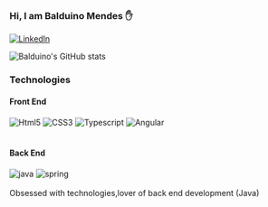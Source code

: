 ### Hi, I am Balduino Mendes ✋

[![Linkedln](https://img.shields.io/badge/LinkedIn-0077B5?style=for-the-badge&logo=linkedin&logoColor=white)](https://www.linkedin.com/in/balduino-mendes-8728001a5)

![Balduino's GitHub stats](https://github-readme-stats.vercel.app/api?username=devbmendes&show_icons=true&theme=radical)

### Technologies
#### Front End
<div style="display:inline_block">
<img align="center" alt="Html5" src="https://img.shields.io/badge/HTML-239120?style=for-the-badge&logo=html5&logoColor=white" />
<img align="center" alt="CSS3" src="https://img.shields.io/badge/CSS-239120?&style=for-the-badge&logo=css3&logoColor=white" />
<img align="center" alt="Typescript" src="https://img.shields.io/badge/TypeScript-007ACC?style=for-the-badge&logo=typescript&logoColor=white
" />
<img align="center" alt="Angular" src="https://img.shields.io/badge/Angular-DD0031?style=for-the-badge&logo=angular&logoColor=white" />

</div>
<br>

#### Back End
<div style="display:inline_block">
 <img align="center" alt ="java" src="https://img.shields.io/badge/Java-ED8B00?style=for-the-badge&logo=openjdk&logoColor=white" />
<img align="center" alt="spring" src="https://img.shields.io/badge/Spring-6DB33F?style=for-the-badge&logo=spring&logoColor=white" />

</div>
<br>
Obsessed with technologies,lover of back end development (Java)
